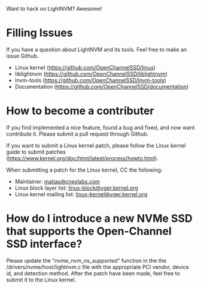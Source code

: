Want to hack on LightNVM? Awesome!

# Filling Issues #

If you have a question about LightNVM and its tools. Feel free to make an issue Github.

 * Linux kernel (https://github.com/OpenChannelSSD/linux)
 * liblightnvm (https://github.com/OpenChannelSSD/liblightnvm)
 * lnvm-tools (https://github.com/OpenChannelSSD/lnvm-tools)
 * Documentation (https://github.com/OpenChannelSSD/documentation)

# How to become a contributer #

If you find implemented a nice feature, found a bug and fixed, and now want contribute it. Please submit a pull request through Github. 

If you want to submit a Linux kernel patch, please follow the Linux kernel guide to submit patches (https://www.kernel.org/doc/html/latest/process/howto.html). 

When submitting a patch for the Linux kernel, CC the following:

 * Maintainer: matias@cnexlabs.com
 * Linux block layer list: linux-block@vger.kernel.org
 * Linux kernel mailing list: linux-kernel@vger.kernel.org

# How do I introduce a new NVMe SSD that supports the Open-Channel SSD interface? #

Please update the "nvme_nvm_ns_supported" function in the the /drivers/nvme/host/lightnvm.c file with the appropriate PCI vendor, device id, and detection method. After the patch have been made, feel free to submit it to the Linux kernel.
